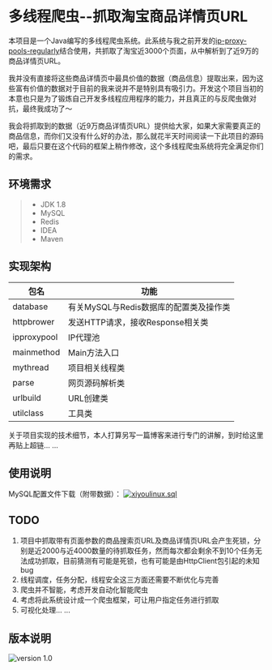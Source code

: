 # 多线程爬虫--抓取淘宝商品详情页URL

本项目是一个Java编写的多线程爬虫系统。此系统与我之前开发的[ip-proxy-pools-regularly][1]结合使用，共抓取了淘宝近3000个页面，从中解析到了近9万的商品详情页URL。

我并没有直接将这些商品详情页中最具价值的数据（商品信息）提取出来，因为这些富有价值的数据对于目前的我来说并不是特别具有吸引力。开发这个项目当初的本意也只是为了锻炼自己开发多线程应用程序的能力，并且真正的与反爬虫做对抗，最终我成功了～

我会将抓取到的数据（近9万商品详情页URL）提供给大家，如果大家需要真正的商品信息，而你们又没有什么好的办法，那么就花半天时间阅读一下此项目的源码吧，最后只要在这个代码的框架上稍作修改，这个多线程爬虫系统将完全满足你们的需求。

## 环境需求

> - JDK 1.8
> - MySQL
> - Redis
> - IDEA
> - Maven

## 实现架构

包名 | 功能
---|---
database | 有关MySQL与Redis数据库的配置类及操作类
httpbrower | 发送HTTP请求，接收Response相关类
ipproxypool | IP代理池
mainmethod | Main方法入口
mythread | 项目相关线程类
parse | 网页源码解析类
urlbuild | URL创建类
utilclass | 工具类

关于项目实现的技术细节，本人打算另写一篇博客来进行专门的讲解，到时给这里再贴上超链... ...

## 使用说明
MySQL配置文件下载（附带数据）：
[![xiyoulinux.sql][4]][2]

## TODO
1. 项目中抓取带有页面参数的商品搜索页URL及商品详情页URL会产生死锁，分别是近2000与近4000数量的待抓取任务，然而每次都会剩余不到10个任务无法成功抓取，目前猜测有可能是死锁，也有可能是由HttpClient包引起的未知bug
2. 线程调度，任务分配，线程安全这三方面还需要不断优化与完善
3. 爬虫并不智能，考虑开发自动化智能爬虫
4. 考虑将此系统设计成一个爬虫框架，可让用户指定任务进行抓取
5. 可视化处理... ...

## 版本说明
![version 1.0][3]


  [1]: https://github.com/championheng/ip-proxy-pools-regularly/tree/master/ip%E4%BB%A3%E7%90%86%E4%B8%8E%E5%AE%9A%E7%82%B9%E7%88%AC%E5%8F%96%28%E9%87%8D%E6%9E%84%29
  [2]: https://1drv.ms/u/s!Alo1-VlEZGPPdzh2W4s-Nvdhvzs
  [3]: https://img.shields.io/badge/version-1.0-blue.svg
  [4]: https://img.shields.io/badge/download-MySQL-brightgreen.svg
